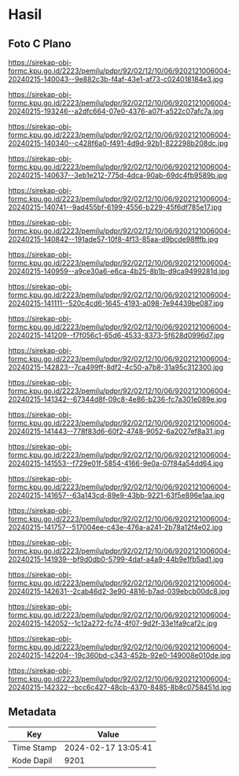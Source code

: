 # Hasil

## Foto C Plano

https://sirekap-obj-formc.kpu.go.id/2223/pemilu/pdpr/92/02/12/10/06/9202121006004-20240215-140043--9e882c3b-f4af-43e1-af73-c024018184e3.jpg

https://sirekap-obj-formc.kpu.go.id/2223/pemilu/pdpr/92/02/12/10/06/9202121006004-20240215-193246--a2dfc664-07e0-4376-a07f-a522c07afc7a.jpg

https://sirekap-obj-formc.kpu.go.id/2223/pemilu/pdpr/92/02/12/10/06/9202121006004-20240215-140340--c428f6a0-f491-4d9d-92b1-822298b208dc.jpg

https://sirekap-obj-formc.kpu.go.id/2223/pemilu/pdpr/92/02/12/10/06/9202121006004-20240215-140637--3eb1e212-775d-4dca-90ab-69dc4fb9589b.jpg

https://sirekap-obj-formc.kpu.go.id/2223/pemilu/pdpr/92/02/12/10/06/9202121006004-20240215-140741--9ad455bf-6199-4556-b229-45f6df785e17.jpg

https://sirekap-obj-formc.kpu.go.id/2223/pemilu/pdpr/92/02/12/10/06/9202121006004-20240215-140842--191ade57-10f8-4f13-85aa-d9bcde98fffb.jpg

https://sirekap-obj-formc.kpu.go.id/2223/pemilu/pdpr/92/02/12/10/06/9202121006004-20240215-140959--a9ce30a6-e6ca-4b25-8b1b-d9ca9499281d.jpg

https://sirekap-obj-formc.kpu.go.id/2223/pemilu/pdpr/92/02/12/10/06/9202121006004-20240215-141111--520c4cd6-1645-4193-a098-7e94439be087.jpg

https://sirekap-obj-formc.kpu.go.id/2223/pemilu/pdpr/92/02/12/10/06/9202121006004-20240215-141209--f7f056c1-65d6-4533-8373-5f628d0996d7.jpg

https://sirekap-obj-formc.kpu.go.id/2223/pemilu/pdpr/92/02/12/10/06/9202121006004-20240215-142823--7ca499ff-8df2-4c50-a7b8-31a95c312300.jpg

https://sirekap-obj-formc.kpu.go.id/2223/pemilu/pdpr/92/02/12/10/06/9202121006004-20240215-141342--67344d8f-09c8-4e86-b236-fc7a301e089e.jpg

https://sirekap-obj-formc.kpu.go.id/2223/pemilu/pdpr/92/02/12/10/06/9202121006004-20240215-141443--778f83d6-60f2-4748-9052-6a2027ef8a31.jpg

https://sirekap-obj-formc.kpu.go.id/2223/pemilu/pdpr/92/02/12/10/06/9202121006004-20240215-141553--f729e01f-5854-4166-9e0a-07f84a54dd64.jpg

https://sirekap-obj-formc.kpu.go.id/2223/pemilu/pdpr/92/02/12/10/06/9202121006004-20240215-141657--63a143cd-89e9-43bb-9221-63f5e896e1aa.jpg

https://sirekap-obj-formc.kpu.go.id/2223/pemilu/pdpr/92/02/12/10/06/9202121006004-20240215-141757--517004ee-c43e-476a-a241-2b78a12f4e02.jpg

https://sirekap-obj-formc.kpu.go.id/2223/pemilu/pdpr/92/02/12/10/06/9202121006004-20240215-141939--bf9d0db0-5799-4daf-a4a9-44b9e1fb5ad1.jpg

https://sirekap-obj-formc.kpu.go.id/2223/pemilu/pdpr/92/02/12/10/06/9202121006004-20240215-142631--2cab46d2-3e90-4816-b7ad-039ebcb00dc8.jpg

https://sirekap-obj-formc.kpu.go.id/2223/pemilu/pdpr/92/02/12/10/06/9202121006004-20240215-142052--1c12a272-fc74-4f07-9d2f-33e1fa9caf2c.jpg

https://sirekap-obj-formc.kpu.go.id/2223/pemilu/pdpr/92/02/12/10/06/9202121006004-20240215-142204--19c360bd-c343-452b-92e0-149008e010de.jpg

https://sirekap-obj-formc.kpu.go.id/2223/pemilu/pdpr/92/02/12/10/06/9202121006004-20240215-142322--bcc6c427-48cb-4370-8485-8b8c0758451d.jpg


## Metadata

| Key        | Value               |
| ---------- | ------------------- |
| Time Stamp | 2024-02-17 13:05:41 |
| Kode Dapil | 9201                |




